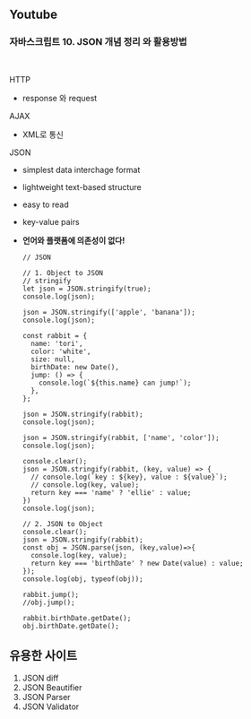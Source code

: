 ## Youtube

### 자바스크립트 10. JSON 개념 정리 와 활용방법
</br>

HTTP
- response 와 request


AJAX
- XML로 통신

JSON
- simplest data interchage format
- lightweight text-based structure
- easy to read
- key-value pairs
- <strong>언어와 플랫폼에 의존성이 없다!</strong>

      // JSON

      // 1. Object to JSON
      // stringify
      let json = JSON.stringify(true);
      console.log(json);

      json = JSON.stringify(['apple', 'banana']);
      console.log(json);

      const rabbit = {
        name: 'tori',
        color: 'white',
        size: null,
        birthDate: new Date(),
        jump: () => {
          console.log(`${this.name} can jump!`);
        },
      };

      json = JSON.stringify(rabbit);
      console.log(json);

      json = JSON.stringify(rabbit, ['name', 'color']);
      console.log(json);

      console.clear();
      json = JSON.stringify(rabbit, (key, value) => {
        // console.log(`key : ${key}, value : ${value}`);
        // console.log(key, value);
        return key === 'name' ? 'ellie' : value;
      })
      console.log(json);

      // 2. JSON to Object
      console.clear();
      json = JSON.stringify(rabbit);
      const obj = JSON.parse(json, (key,value)=>{
        console.log(key, value);
        return key === 'birthDate' ? new Date(value) : value;
      });
      console.log(obj, typeof(obj));

      rabbit.jump();
      //obj.jump();

      rabbit.birthDate.getDate();
      obj.birthDate.getDate();
      

## 유용한 사이트
1. JSON diff
2. JSON Beautifier
3. JSON Parser
4. JSON Validator